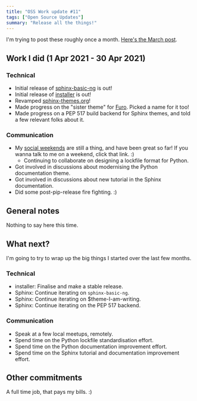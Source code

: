 ```yaml
---
title: "OSS Work update #11"
tags: ["Open Source Updates"]
summary: "Release all the things!"
---
```


I'm trying to post these roughly once a month.
[Here's the March post](/blog/2021/04/03/oss-update-10/).

## Work I did (1 Apr 2021 - 30 Apr 2021)

### Technical

- Initial release of [sphinx-basic-ng] is out!
- Initial release of [installer] is out!
- Revamped [sphinx-themes.org]!
- Made progress on the "sister theme" for [Furo]. Picked a name for it too!
- Made progress on a PEP 517 build backend for Sphinx themes, and told a
  few relevant folks about it.

[sphinx-basic-ng]: https://github.com/pradyunsg/sphinx-basic-ng/
[installer]: https://github.com/pradyunsg/installer
[sphinx-themes.org]: https://sphinx-themes.org/
[furo]: https://pradyunsg.me/furo

### Communication

- My [social weekends] are still a thing, and have been great so far! If
  you wanna talk to me on a weekend, click that link. :)
  - Continuing to collaborate on designing a lockfile format for Python.
- Got involved in discussions about modernising the Python documentation theme.
- Got involved in discussions about new tutorial in the Sphinx documentation.
- Did some post-pip-release fire fighting. :)

[social weekends]: https://calendly.com/pradyunsg/weekend-time
[the executable book project]: https://executablebooks.org/en/latest/

## General notes

Nothing to say here this time.

## What next?

I'm going to try to wrap up the big things I started over the last few months.

### Technical

- installer: Finalise and make a stable release.
- Sphinx: Continue iterating on `sphinx-basic-ng`.
- Sphinx: Continue iterating on $theme-I-am-writing.
- Sphinx: Continue iterating on the PEP 517 backend.

### Communication

- Speak at a few local meetups, remotely.
- Spend time on the Python lockfile standardisation effort.
- Spend time on the Python documentation improvement effort.
- Spend time on the Sphinx tutorial and documentation improvement effort.

## Other commitments

A full time job, that pays my bills. :)

